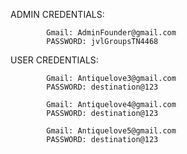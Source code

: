 ADMIN CREDENTIALS:

            Gmail: AdminFounder@gmail.com
            PASSWORD: jvlGroupsTN4468

USER CREDENTIALS:

            Gmail: Antiquelove3@gmail.com
            PASSWORD: destination@123

            Gmail: Antiquelove4@gmail.com
            PASSWORD: destination@123

            Gmail: Antiquelove5@gmail.com
            PASSWORD: destination@123
